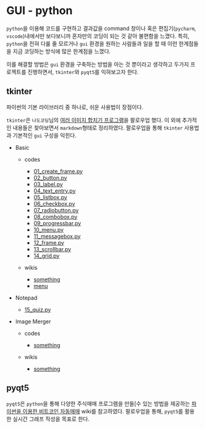# GUI - python

`python`을 이용해 코드를 구현하고 결과값을 command 창이나 혹은 편집기(`pycharm`, `vscode`)내에서만 보다보니까 혼자만의 코딩이 되는 것 같아 불편함을 느꼈다. 특히, `python`을 전혀 다룰 줄 모르거나 `gui` 환경을 원하는 사람들과 일을 할 때 이런 한계점들을 지금 코딩하는 방식에 많은 한계점을 느꼈다.

이를 해결할 방법은 `gui` 환경을 구축하는 방법을 아는 것 뿐이라고 생각하고 두가지 프로젝트를 진행하면서, `tkinter`와 `pyqt5`를 익혀보고자 한다.


## tkinter
파이썬의 기본 라이브러리 중 하나로, 쉬운 사용법이 장점이다.

`tkinter`은 `나도코딩`님의 [여러 이미지 합치기 프로그램](https://www.youtube.com/watch?v=bKPIcoou9N8&t=3835s&ab_channel=%EB%82%98%EB%8F%84%EC%BD%94%EB%94%A9)을 팔로우업 했다. 이 외에 추가적인 내용들은 찾아보면서 `markdown`형태로 정리하였다. 팔로우업을 통해 `tkinter` 사용법과 기본적인 `gui` 구성을 익힌다.

* Basic
  * codes
    *  [01_create_frame.py](https://github.com/CheolJ/TIL/blob/main/Python/gui/code/tkinter/01_create_frame.py)
    *  [02_button.py](https://github.com/CheolJ/TIL/blob/main/Python/gui/code/tkinter/02_button.py)
    *  [03_label.py](https://github.com/CheolJ/TIL/blob/main/Python/gui/code/tkinter/03_label.py)
    *  [04_text_entry.py](https://github.com/CheolJ/TIL/blob/main/Python/gui/code/tkinter/04_text_entry.py)
    *  [05_listbox.py](https://github.com/CheolJ/TIL/blob/main/Python/gui/code/tkinter/05_listbox.py)
    *  [06_checkbox.py](https://github.com/CheolJ/TIL/blob/main/Python/gui/code/tkinter/06_checkbox.py)
    *  [07_radiobutton.py](https://github.com/CheolJ/TIL/blob/main/Python/gui/code/tkinter/07_radiobutton.py)
    *  [08_combobox.py](https://github.com/CheolJ/TIL/blob/main/Python/gui/code/tkinter/08_combobox.py)
    *  [09_progressbar.py](https://github.com/CheolJ/TIL/blob/main/Python/gui/code/tkinter/09_progressbar.py)
    *  [10_menu.py](https://github.com/CheolJ/TIL/blob/main/Python/gui/code/tkinter/10_menu.py)
    *  [11_messagebox.py](https://github.com/CheolJ/TIL/blob/main/Python/gui/code/tkinter/11_messagebox.py)
    *  [12_frame.py](https://github.com/CheolJ/TIL/blob/main/Python/gui/code/tkinter/12_frame.py)
    *  [13_scrollbar.py](https://github.com/CheolJ/TIL/blob/main/Python/gui/code/tkinter/13_scrollbar.py)
    *  [14_grid.py](https://github.com/CheolJ/TIL/blob/main/Python/gui/code/tkinter/14_grid.py)


  * wikis
    * [something]()
    * [menu](https://github.com/CheolJ/TIL/blob/main/Python/gui/wiki/menu.md)

* Notepad
    *  [15_quiz.py](https://github.com/CheolJ/TIL/blob/main/Python/gui/code/tkinter/15_quiz.py)
    
* Image Merger
  * codes
    * [something]()

  * wikis
    * [something]()

## pyqt5
`pyqt5`은 `python`을 통해 다양한 주식매매 프로그램을 만들[수 있는 방법을 제공하는 [파이썬을 이용한 비트코인 자동매매](](https://wikidocs.net/book/1665)) wiki를 참고하였다. 팔로우업을 통해, `pyqt5`를 활용한 실시간 그래프 작성을 목표로 한다.